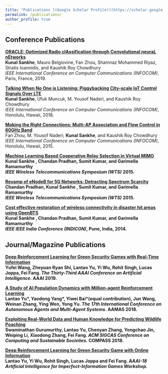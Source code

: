 ```yaml
---
title: "Publications [(Google Scholar Profile)](https://scholar.google.com/citations?user=Ixg9n-EAAAAJ&hl=en)"
permalink: /publications/
author_profile: true
---
```


## Conference Publications

<b>[ORACLE: Optimized Radio clAssification through Convolutional neuraL nEtworks](http://lantaoyu.com/publications/GanGradient)</b> <br>
<b>Kunal Sankhe</b>, Mauro Belgiovine, Fan Zhou, Shamnaz Mohammed Riyaz, Stratis Ioannidis, and Kaushik Roy Chowdhury <br>
<i>IEEE International Conference on Computer Communications (INFOCOM)</i>, Paris, France, 2019. 

<b>[Talking When No One is Listening: Piggybacking City-scale IoT Control Signals Over LTE](http://lantaoyu.com/publications/GanGradient)</b> <br>
<b>Kunal Sankhe</b>, Ufuk Muncuk, M. Yousof Naderi, and Kaushik Roy Chowdhury <br>
<i>IEEE International Conference on Computer Communications (INFOCOM)</i>, Honolulu, Hawaii, 2018.

<b>[Making the Right Connections: Multi-AP Association and Flow Control in 60GHz Band](http://lantaoyu.com/publications/SeqGAN)</b> <br>
Fan Zhou, M. Yousof Naderi, <b>Kunal Sankhe</b>, and Kaushik Roy Chowdhury <br>
<i>IEEE International Conference on Computer Communications (INFOCOM)</i>, Honolulu, Hawaii, 2015.

<b>[Machine Learning Based Cooperative Relay Selection in Virtual MIMO](http://lantaoyu.com/publications/SeqGAN)</b> <br>
<b> Kunal Sankhe <b>, Chandan Pradhan, Sumit Kumar, and Garimella Ramamurthy <br>
<i>IEEE Wireless Telecommunications Symposium (WTS)</i> 2015.

<b>[Revamp of eNodeB for 5G Networks: Detracting Spectrum Scarcity](http://lantaoyu.com/publications/SeqGAN)</b> <br>
Chandan Pradhan, <b> Kunal Sankhe <b>, Sumit Kumar, and Garimella Ramamurthy <br>
<i>IEEE Wireless Telecommunications Symposium (WTS)</i> 2015.

<b>[Cost effective restoration of wireless connectivity in disaster hit areas using OpenBTS](http://lantaoyu.com/publications/SeqGAN)</b> <br>
<b> Kunal Sankhe <b>, Chandan Pradhan, Sumit Kumar, and Garimella Ramamurthy <br>
<i>IEEE IEEE India Conference (INDICON)</i>, Pune, India, 2014.



## Journal/Magazine Publications

<b>[Deep Reinforcement Learning for Green Security Games with Real-Time Information](http://lantaoyu.com/publications/RLSGAAAI19)</b><br>
Yufei Wang, Zheyuan Ryan Shi, <b>Lantao Yu</b>, Yi Wu, Rohit Singh, Lucas Joppa, Fei Fang. <i>The Thirty-Third AAAI Conference on Artificial Intelligence.</i> <b>AAAI 2019</b>.

<b>[A Study of AI Population Dynamics with Million-agent Reinforcement Learning](http://lantaoyu.com/publications/MA)</b><br>
<b>Lantao Yu\*</b>, Yaodong Yang\*, Yiwei Bai\*(equal contribution), Jun Wang, Weinan Zhang, Ying Wen, Yong Yu. <i>The 17th International Conference on Autonomous Agents and Multi-Agent Systems.</i> <b>AAMAS 2018</b>.

<b>[Exploiting Real-World Data and Human Knowledge for Predicting Wildlife Poaching](http://lantaoyu.com/publications/COMPASS18)</b><br>
Swaminathan Gurumurthy, <b>Lantao Yu</b>, Chenyan Zhang, Yongchao Jin, Weiping Li, Xiaodong Zhang, Fei Fang. <i>ACM SIGCAS Conference on Computing and Sustainable Societies.</i> <b>COMPASS 2018</b>.

<b>[Deep Reinforcement Learning for Green Security Game with Online Information](http://lantaoyu.com/publications/RLSG)</b><br>
<b>Lantao Yu</b>, Yi Wu, Rohit Singh, Lucas Joppa and Fei Fang. <i>AAAI-18 Artificial Intelligence for Imperfect-Information Games Workshop.</i>
